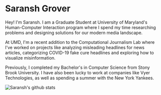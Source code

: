 # Saransh Grover

Hey! I'm Saransh. I am a Graduate Student at University of Maryland's Human-Computer Interaction program where I spend my time researching problems and designing solutions for our modern media landscape.

At UMD, I'm a recent addition to the Computational Journalism Lab where I've worked on projects like analyzing misleading headlines for news articles, categorizing COVID-19 fake cure headlines and exploring how to visualize misinformation.

Previously, I completed my Bachelor's in Computer Science from Stony Brook University. I have also been lucky to work at companies like Vyer Technologies, as well as spending a summer with the New York Yankees.

![Saransh's github stats](https://github-readme-stats.vercel.app/api?username=saranshgrover&show_icons=true&theme=radical&hide=stars)
